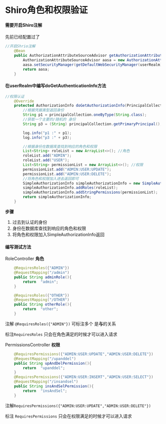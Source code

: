# Shiro角色和权限验证

#### 需要开启Shiro注解

先前已经配置过了

```java
//开启Shrio注解
    @Bean
    public AuthorizationAttributeSourceAdvisor getAuthorizationAttributeSourceAdvisor(UserRealm userRealm){
        AuthorizationAttributeSourceAdvisor aasa = new AuthorizationAttributeSourceAdvisor();
        aasa.setSecurityManager(getDefaultWebSecurityManager(userRealm));
        return aasa;
    }

```

#### 在userRealm中编写doGetAuthenticationInfo方法

```java
//权限认证
    @Override
    protected AuthorizationInfo doGetAuthorizationInfo(PrincipalCollection principalCollection) {
        //根据凭据类型返回身份
        String p1 = principalCollection.oneByType(String.class);
        //获取一个主要的/随机的 身份
        String p3 = (String) principalCollection.getPrimaryPrincipal();

        log.info("p1 :" + p1);
        log.info("p3 :" + p3);

        //根据身份在数据库查找到响应的角色和权限
        List<String> roleList = new ArrayList<>(); //角色
        roleList.add("ADMIN");
        roleList.add("USER");
        List<String> permissionList = new ArrayList<>(); //权限
        permissionList.add("ADMIN:USER:UPDATE");
        permissionList.add("ADMIN:USER:DELETE");
        //将角色和权限加入进去返回即可
        SimpleAuthorizationInfo simpleAuthorizationInfo = new SimpleAuthorizationInfo();
        simpleAuthorizationInfo.addRoles(roleList);
        simpleAuthorizationInfo.addStringPermissions(permissionList);
        return simpleAuthorizationInfo;
    }
```

**步骤**

1.  过去到认证的身份
2.  身份在数据库查找到响应的角色和权限
3.  将角色和权限加入SimpleAuthorizationInfo返回

#### 编写测试方法

RoleController   **角色**

```java
 	@RequiresRoles({"ADMIN"})
    @RequestMapping("/admin")
    public String adminRole(){
        return  "admin";
    }

	@RequiresRoles({"OTHER"})
    @RequestMapping("/OTHER")
    public String otherRole(){
        return  "other";
    }
```

注解 `@RequiresRoles({"ADMIN"})`  可标注多个  是**与**的关系

标注`RequiresRoles` 只会在角色满足的时候才可以进入请求



PermissionsController  **权限**

```java
	@RequiresPermissions({"ADMIN:USER:UPDATE","ADMIN:USER:DELETE"})
    @RequestMapping("/upanddel")
    public String upAndDelPermission(){
        return  "upanddel";
    }
    @RequiresPermissions({"ADMIN:USER:INSERT","ADMIN:USER:SELECT"})
    @RequestMapping("/insandsel")
    public String insAndSelPermission(){
        return  "insAndSel";
    }
```

注解`RequiresPermissions({"ADMIN:USER:UPDATE","ADMIN:USER:DELETE"})` 

标注 `RequiresPermissions` 只会在权限满足的时候才可以进入请求